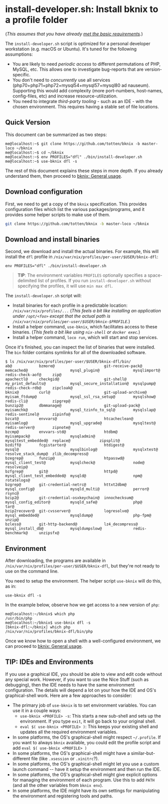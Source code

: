 # install-developer.sh: Install bknix to a profile folder

(*This assumes that you have already [met the basic requirements](requirements.md).*)

The `install-developer.sh` script is optimized for a personal developer workstation (e.g.  macOS or Ubuntu).
It's tuned for the following assumptions:

* You are likely to need *periodic access* to different permutations of PHP, MySQL, etc. This allows one to investigate
  bug-reports that are version-specific.
* You don't need to *concurrently* use all services (php70+php71+php72+mysql54+mysql57+mysql80 ad nauseum).
  Supporting this would add complexity (more port-numbers, host-names, config-files, etc) and increase 
  resource-utilization.
* You need to integrate *third-party tooling* - such as an IDE - with the chosen environment. This requires
  having a stable set of file locations.


## Quick Version

This document can be summarized as two steps:

```
me@localhost:~$ git clone https://github.com/totten/bknix -b master-loco ~/bknix
me@localhost:~$ cd ~/bknix
me@localhost:~$ env PROFILES="dfl" ./bin/install-developer.sh
me@localhost:~$ use-bknix dfl -s
```

The rest of this document explains these steps in more depth.  If you
already understand them, then proceed to [bknix: General usage](usage.md).

## Download configuration

First, we need to get a copy of the `bknix` specification. This provides configuration files which list
the various packages/programs, and it provides some helper scripts to make use of them.

```bash
git clone https://github.com/totten/bknix -b master-loco ~/bknix
```

## Download and install binaries

Second, we download and install the actual binaries.  For example, this will install the `dfl` profile in
`/nix/var/nix/profiles/per-user/$USER/bknix-dfl`:

```
env PROFILES="dfl" ./bin/install-developer.sh
```

> __TIP__: The environment variables `PROFILES` optionally specifies a space-delimited list of profiles.  If you run
> `install-developer.sh` without specifying the profiles, it will use `min max dfl`.

The `install-developer.sh` script will:

* Install binaries for each profile in a predictable location: `/nix/var/nix/profiles/...`
  (*This feels a bit like installing an application under `/opt/<foo>` except that the actual path is `/nix/var/nix/profiles/per-user/$USER/bknix-$PROFILE`.*)
* Install a helper command, `use-bknix`, which facilitates access to these binaries.
  (*This feels a bit like using `nix-shell` or `docker exec`.*)
* Install a helper command, `loco run`, which will start and stop services.

Once it's finished, you can inspect the list of binaries that were installed.  The `bin` folder contains symlinks for
all of the downloaded software.

```
$ ls /nix/var/nix/profiles/per-user/$USER/bknix-dfl/bin/
ab@            bzmore@                      git-receive-pack@    memcached@                   mysql_plugin@               mysqlimport@         redis-check-aof@     zip@
apachectl@     checkgid@                    git-shell@           my_print_defaults@           mysql_secure_installation@  mysqlpump@           redis-check-rdb@     zipcloak@
bknix@         curl@                        git-upload-archive@  myisam_ftdump@               mysql_ssl_rsa_setup@        mysqlshow@           redis-cli@           zipgrep@
bunzip2@       dbmmanage@                   git-upload-pack@     myisamchk@                   mysql_tzinfo_to_sql@        mysqlslap@           redis-sentinel@      zipinfo@
bzcat@         envvars@                     htcacheclean@        myisamlog@                   mysql_upgrade@              mysqltest@           redis-server@        zipnote@
bzcmp@         envvars-std@                 htdbm@               myisampack@                  mysqladmin@                 mysqltest_embedded@  replace@             zipsplit@
bzdiff@        fcgistarter@                 htdigest@            mysql@                       mysqlbinlog@                mysqlxtest@          resolve_stack_dump@  zlib_decompress@
bzegrep@       funzip@                      htpasswd@            mysql_client_test@           mysqlcheck@                 node@                resolveip@
bzfgrep@       git@                         httpd@               mysql_client_test_embedded@  mysqld@                     npm@                 rotatelogs@
bzgrep@        git-credential-netrc@        httxt2dbm@           mysql_config@                mysqld_multi@               perror@              rsync@
bzip2@         git-credential-osxkeychain@  innochecksum@        mysql_config_editor@         mysqld_safe@                php@                 tar@
bzip2recover@  git-cvsserver@               logresolve@          mysql_embedded@              mysqldump@                  php-fpm@             unzip@
bzless@        git-http-backend@            lz4_decompress@      mysql_install_db@            mysqldumpslow@              redis-benchmark@     unzipsfx@
```

## Environment

After downloading, the programs are available in `/nix/var/nix/profiles/per-user/$USER/bknix-dfl`, but they're not ready to use on the command line.

You need to setup the environment. The helper script `use-bknix` will do this, as in:

```
use-bknix dfl -s
```

In the example below, observe how we get access to a new version of `php`:

```
me@localhost:~/bknix$ which php
/usr/bin/php
me@localhost:~/bknix$ use-bknix dfl -s
[bknix-dfl:~/bknix] which php
/nix/var/nix/profiles/bknix-dfl/bin/php
```

Once we know how to open a shell with a well-configured environment, we can proceed to [bknix: General usage](usage.md).

## TIP: IDEs and Environments

If you use a graphical IDE, you should be able to view and edit code without any special work.  However, if you want to
use the Nice Stuff (such as debugging), then the IDE needs to have the same environment configuration.  The details
will depend a lot on your how the IDE and OS's graphical-shell work. Here are a few approaches to consider:

* The primary job of `use-bknix` is to set environment variables. You can use it in a couple ways:
    * `use-bknix <PROFILE> -s`: This starts a new sub-shell and sets up the environment. If you type `exit`, it will go back to your original shell.
    * `eval $( use-bknix <PROFILE> )`: This keeps your existing shell and updates all the required environment variables.
* In some platforms, the OS's graphical-shell might respect `~/.profile`. If you want to always `bknix` available, you could edit the profile script and add `eval $( use-bknix <PROFILE> )`
* In some platforms, the OS's graphical-shell might have a similar-but-different file (like `.xsession` or `.xinitrc`?).
* In some platforms, the OS's graphical-shell might let you use a custom launch command -- have it setup the environment and then run the IDE.
* In some platforms, the OS's graphical-shell might give explicit options for managing the environment of each program. Use this to add `PATH` (and all the other variables from `bknix env`).
* In some platforms, the IDE might have its own settings for manipulating the environment and registering tools and paths.
